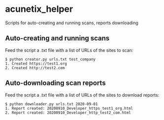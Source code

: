 # acunetix_helper
Scripts for auto-creating and running scans, reports downloading

## Auto-creating and running scans
Feed the script a .txt file with a list of URLs of the sites to scan:
```
$ python creator.py urls.txt test_company
1. Created https://test1.org
2. Created http://test2.com
```

## Auto-downloading scan reports
Feed the script a .txt file with a list of URLs of the sites to download reports:
```
$ python downloader.py urls.txt 2020-09-01
1. Report created: 20200910_Developer_https_test1_org.html
2. Report created: 20200910_Developer_http_test2_com.html
```
